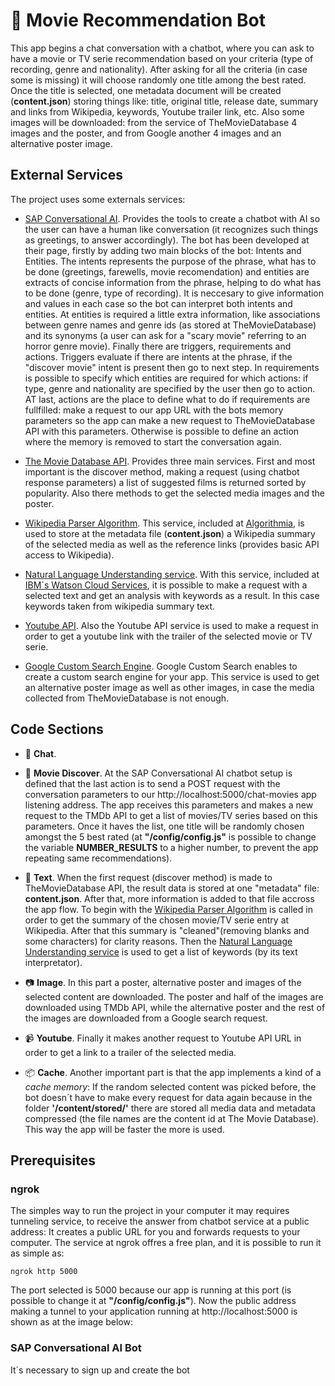 # :robot: Movie Recommendation Bot
This app begins a chat conversation with a chatbot, where you can ask to have a movie or TV serie recommendation based on your criteria (type of recording, genre and nationality). After asking for all the criteria (in case some is missing) it will choose randomly one title among the best rated. Once the title is selected, one metadata document will be created (**content.json**) storing things like: title, original title, release date, summary and links from Wikipedia, keywords, Youtube trailer link, etc. Also some images will be downloaded: from the service of TheMovieDatabase 4 images and the poster, and from Google another 4 images and an alternative poster image.

## External Services
The project uses some externals services:

- [SAP Conversational AI](https://cai.tools.sap/). Provides the tools to create a chatbot with AI so the user can have a human like conversation (it recognizes such things as greetings, to answer accordingly). The bot has been developed at their page, firstly by adding two main blocks of the bot: Intents and Entities. The intents represents the purpose of the phrase, what has to be done (greetings, farewells, movie recomendation) and entities are extracts of concise information from the phrase, helping to do what has to be done (genre, type of recording). It is neccesary to give information and values in each case so the bot can interpret both intents and entities. At entities is required a little extra information, like associations between genre names and genre ids (as stored at TheMovieDatabase) and its synonyms (a user can ask for a "scary movie" referring to an horror genre movie). Finally there are triggers, requirements and actions. Triggers evaluate if there are intents at the phrase, if the "discover movie" intent is present then go to next step. In requirements is possible to specify which entities are required for which actions: if type, genre and nationality are specified by the user then go to action. AT last, actions are the place to define what to do if requirements are fullfilled: make a request to our app URL with the bots memory parameters so the app can make a new request to TheMovieDatabase API with this parameters. Otherwise is possible to define an action where the memory is removed to start the conversation again.

- [The Movie Database API](https://www.themoviedb.org/documentation/api). Provides three main services. First and most important is the discover method, making a request (using chatbot response parameters) a list of suggested films is returned sorted by popularity. Also there methods to get the selected media images and the poster.

- [Wikipedia Parser Algorithm](https://algorithmia.com/algorithms/web/WikipediaParser). This service, included at [Algorithmia](https://algorithmia.com/), is used to store at the metadata file (**content.json**) a Wikipedia summary of the selected media as well as the reference links (provides basic API access to Wikipedia).

- [Natural Language Understanding service](https://www.ibm.com/watson/services/natural-language-understanding/). With this service, included at [IBM´s Watson Cloud Services](https://www.ibm.com/watson), it is possible to make a request with a selected text and get an analysis with keywords as a result. In this case keywords taken from wikipedia summary text.

- [Youtube API](https://developers.google.com/youtube/v3/docs/search/list). Also the Youtube API service is used to make a request in order to get a youtube link with the trailer of the selected movie or TV serie.

- [Google Custom Search Engine](https://cse.google.com/). Google Custom Search enables to create a custom search engine for your app. This service is used to get an alternative poster image as well as other images, in case the media collected from TheMovieDatabase is not enough.

## Code Sections

- :speech_balloon: **Chat**.

- :dizzy: **Movie Discover**. At the SAP Conversational AI chatbot setup is defined that the last action is to send a POST request with the conversation parameters to our http://localhost:5000/chat-movies app listening address. The app receives this parameters and makes a new request to the TMDb API to get a list of movies/TV series based on this parameters. Once it haves the list, one title will be randomly chosen amongst the 5 best rated (at **"/config/config.js"** is possible to change the variable **NUMBER_RESULTS** to a higher number, to prevent the app repeating same recommendations). 

- :page_facing_up: **Text**. When the first request (discover method) is made to TheMovieDatabase API, the result data is stored at one "metadata" file: **content.json**. After that, more information is added to that file accross the app flow. To begin with the [Wikipedia Parser Algorithm](https://algorithmia.com/algorithms/web/WikipediaParser) is called in order to get the summary of the chosen movie/TV serie entry at Wikipedia. After that this summary is "cleaned"(removing blanks and some characters) for clarity reasons. Then the [Natural Language Understanding service](https://www.ibm.com/watson/services/natural-language-understanding/) is used to get a list of keywords (by its text interpretator). 

- :camera: **Image**. In this part a poster, alternative poster and images of the selected content are downloaded. The poster and half of the images are downloaded using TMDb API, while the alternative poster and the rest of the images are downloaded from a Google search request.

- :video_camera: **Youtube**. Finally it makes another request to Youtube API URL in order to get a link to a trailer of the selected media.

- :package: **Cache**. Another important part is that the app implements a kind of a *cache memory*: If the random selected content was picked before, the bot doesn´t have to make every request for data again because in the folder **'/content/stored/'** there are stored all media data and metadata compressed (the file names are the content id at The Movie Database). This way the app will be faster the more is used.

## Prerequisites
### ngrok
The simples way to run the project in your computer it may requires tunneling service, to receive the answer from chatbot service at a public address:  It creates a public URL for you and forwards requests to your computer. The service at ngrok offres a free plan, and it is possible to run it as simple as:
```
ngrok http 5000
```
The port selected is 5000 because our app is running at this port (is possible to change it at **"/config/config.js"**). Now the public address making a tunnel to your application running at http://localhost:5000 is shown as at the image below:

### SAP Conversational AI Bot
It´s necessary to sign up and create the bot  
